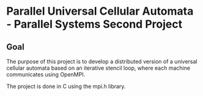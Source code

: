 # Parallel Universal Cellular Automata - Parallel Systems Second Project

## Goal

The purpose of this project is to develop a distributed version of a universal cellular automata based on an iterative stencil loop, where each machine communicates using OpenMPI.

The project is done in C using the mpi.h library.